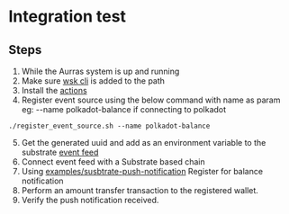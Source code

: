 # Integration test

## Steps
1. While the Aurras system is up and running
2. Make sure [wsk cli](https://github.com/apache/openwhisk-cli) is added to the path
3. Install the [actions](../../../#installation)
4. Register event source using the below command with name as param eg: --name polkadot-balance if connecting to polkadot

```
./register_event_source.sh --name polkadot-balance
```
5. Get the generated uuid and add as an environment variable to the substrate [event feed](../../../../?q=aurras-event-feed)
6. Connect event feed with a Substrate based chain
7. Using [examples/susbtrate-push-notification](examples/susbtrate-push-notification) Register for balance notification
8. Perform an amount transfer transaction to the registered wallet.
9. Verify the push notification received.
